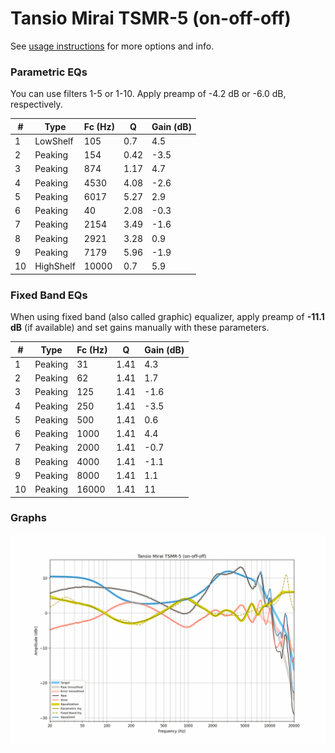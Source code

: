 # Tansio Mirai TSMR-5 (on-off-off)
See [usage instructions](https://github.com/jaakkopasanen/AutoEq#usage) for more options and info.

### Parametric EQs
You can use filters 1-5 or 1-10. Apply preamp of -4.2 dB or -6.0 dB, respectively.

|   # | Type      |   Fc (Hz) |    Q |   Gain (dB) |
|-----|-----------|-----------|------|-------------|
|   1 | LowShelf  |       105 | 0.7  |         4.5 |
|   2 | Peaking   |       154 | 0.42 |        -3.5 |
|   3 | Peaking   |       874 | 1.17 |         4.7 |
|   4 | Peaking   |      4530 | 4.08 |        -2.6 |
|   5 | Peaking   |      6017 | 5.27 |         2.9 |
|   6 | Peaking   |        40 | 2.08 |        -0.3 |
|   7 | Peaking   |      2154 | 3.49 |        -1.6 |
|   8 | Peaking   |      2921 | 3.28 |         0.9 |
|   9 | Peaking   |      7179 | 5.96 |        -1.9 |
|  10 | HighShelf |     10000 | 0.7  |         5.9 |

### Fixed Band EQs
When using fixed band (also called graphic) equalizer, apply preamp of **-11.1 dB** (if available) and set gains manually with these parameters.

|   # | Type    |   Fc (Hz) |    Q |   Gain (dB) |
|-----|---------|-----------|------|-------------|
|   1 | Peaking |        31 | 1.41 |         4.3 |
|   2 | Peaking |        62 | 1.41 |         1.7 |
|   3 | Peaking |       125 | 1.41 |        -1.6 |
|   4 | Peaking |       250 | 1.41 |        -3.5 |
|   5 | Peaking |       500 | 1.41 |         0.6 |
|   6 | Peaking |      1000 | 1.41 |         4.4 |
|   7 | Peaking |      2000 | 1.41 |        -0.7 |
|   8 | Peaking |      4000 | 1.41 |        -1.1 |
|   9 | Peaking |      8000 | 1.41 |         1.1 |
|  10 | Peaking |     16000 | 1.41 |        11   |

### Graphs
![](./Tansio%20Mirai%20TSMR-5%20(on-off-off).png)
